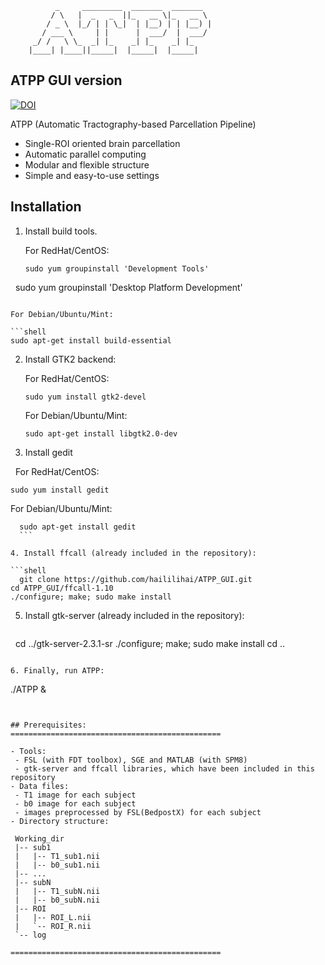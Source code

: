               _     _________  _______  _______
             / \   |  _   _  ||_   __ \|_   __ \
            / _ \  |_/ | | \_|  | |__) | | |__) |
           / ___ \     | |      |  ___/  |  ___/
         _/ /   \ \_  _| |_    _| |_    _| |_
        |____| |____||_____|  |_____|  |_____|

## ATPP GUI version
[![DOI](https://zenodo.org/badge/DOI/10.5281/zenodo.239705.svg)](https://doi.org/10.5281/zenodo.239705)

ATPP (Automatic Tractography-based Parcellation Pipeline)

- Single-ROI oriented brain parcellation
- Automatic parallel computing
- Modular and flexible structure
- Simple and easy-to-use settings

## Installation
1. Install build tools.

   For RedHat/CentOS:

   ```shell
   sudo yum groupinstall 'Development Tools'
   sudo yum groupinstall 'Desktop Platform Development'
   ```

   For Debian/Ubuntu/Mint:

   ```shell
   sudo apt-get install build-essential
   ```

2. Install GTK2 backend:

   For RedHat/CentOS:

   ```shell
   sudo yum install gtk2-devel
   ```

   For Debian/Ubuntu/Mint:

   ```shell
   sudo apt-get install libgtk2.0-dev
   ```
3. Install gedit

   For RedHat/CentOS:
   ```shell
   sudo yum install gedit
   ```
   For Debian/Ubuntu/Mint:

   ```shell
   sudo apt-get install gedit
   ```   
   
4. Install ffcall (already included in the repository):

   ```shell
   git clone https://github.com/haililihai/ATPP_GUI.git
   cd ATPP_GUI/ffcall-1.10
   ./configure; make; sudo make install
   ```
   
5. Install gtk-server (already included in the repository):

   ```shell
   cd ../gtk-server-2.3.1-sr
   ./configure; make; sudo make install
   cd ..
   ```

6. Finally, run ATPP:

   ```
   ./ATPP &
   ```


## Prerequisites:
===============================================

- Tools:
    - FSL (with FDT toolbox), SGE and MATLAB (with SPM8)
    - gtk-server and ffcall libraries, which have been included in this repository
- Data files:
    - T1 image for each subject
    - b0 image for each subject
    - images preprocessed by FSL(BedpostX) for each subject
- Directory structure:
```
     Working_dir
     |-- sub1
     |   |-- T1_sub1.nii
     |   |-- b0_sub1.nii
     |-- ...
     |-- subN
     |   |-- T1_subN.nii
     |   |-- b0_subN.nii
     |-- ROI
     |   |-- ROI_L.nii
     |   `-- ROI_R.nii
     `-- log 
```
===============================================

